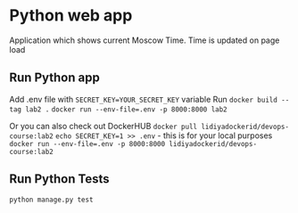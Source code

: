 # Python web app

Application which shows current Moscow Time. Time is updated on page load

## Run Python app

Add .env file with `SECRET_KEY=YOUR_SECRET_KEY` variable
Run
`docker build --tag lab2 .`
`docker run --env-file=.env -p 8000:8000 lab2`

Or you can also check out DockerHUB
`docker pull lidiyadockerid/devops-course:lab2`
`echo SECRET_KEY=1 >> .env` - this is for your local purposes
`docker run --env-file=.env -p 8000:8000 lidiyadockerid/devops-course:lab2`

## Run Python Tests

`python manage.py test`
